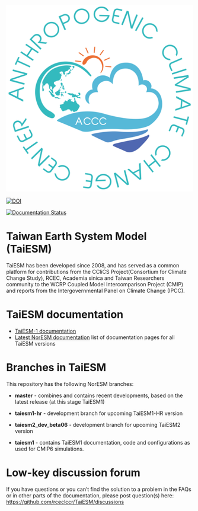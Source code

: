 ![TaiESM logo](img/ac3_logo.jpg)

[![DOI](https://doi.org/10.5281/zenodo.3626654.svg)](https://doi.org/10.5281/zenodo.1234567)


[![Documentation Status](https://readthedocs.org/projects/taiesm-docs/badge/?version=latest)](https://taiesm-docs.readthedocs.io/en/latest/?badge=latest)

# Taiwan Earth System Model (TaiESM)

TaiESM has been developed since 2008, and has served as a common platform for contributions from the CCliCS Project(Consortium for Climate Change Study), RCEC, Academia sinica and Taiwan Researchers community to the WCRP Coupled Model Intercomparison Project (CMIP) and reports from the Intergovernmental Panel on Climate Change (IPCC).


# TaiESM documentation

- [TaiESM-1 documentation](https://taiesm-docs.readthedocs.io/en/taiesm1)
- [Latest NorESM documentation](https://taiesm-docs.readthedocs.io/en/latest) list of documentation pages for all TaiESM versions


# Branches in TaiESM

This repository has the following NorESM branches:

* **master** - combines and contains recent developments, based on the latest release (at this stage TaiESM1)

* **taiesm1-hr** - development branch for upcoming TaiESM1-HR version

* **taiesm2_dev_beta06** - development branch for upcoming TaiESM2 version

* **taiesm1** - contains TaiESM1 documentation, code and configurations as used for CMIP6 simulations.


# Low-key discussion forum

If you have questions or you can’t find the solution to a problem in the FAQs or in other parts of the documentation, please post question(s) here: 
https://github.com/rceclccr/TaiESM/discussions
